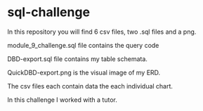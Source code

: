 # sql-challenge

In this repository you will find 6 csv files, two .sql files and a png.

module_9_challenge.sql file contains the query code

DBD-export.sql file contains my table schemata.

QuickDBD-export.png is the visual image of my ERD.

The csv files each contain data the each individual chart. 

In this challenge I worked with a tutor.
